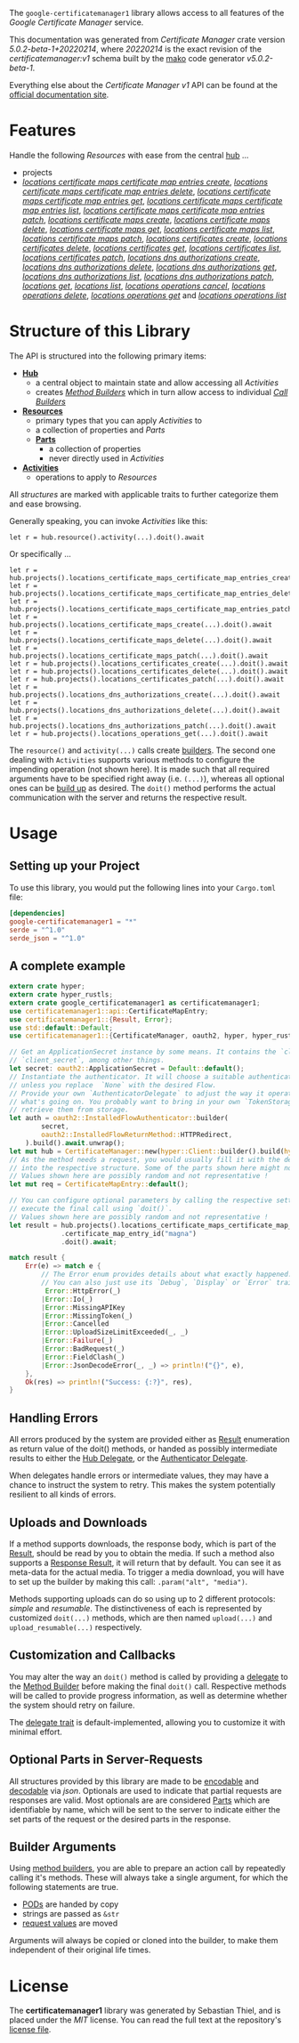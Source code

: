 <!---
DO NOT EDIT !
This file was generated automatically from 'src/generator/templates/api/README.md.mako'
DO NOT EDIT !
-->
The `google-certificatemanager1` library allows access to all features of the *Google Certificate Manager* service.

This documentation was generated from *Certificate Manager* crate version *5.0.2-beta-1+20220214*, where *20220214* is the exact revision of the *certificatemanager:v1* schema built by the [mako](http://www.makotemplates.org/) code generator *v5.0.2-beta-1*.

Everything else about the *Certificate Manager* *v1* API can be found at the
[official documentation site](https://cloud.google.com/certificate-manager).
# Features

Handle the following *Resources* with ease from the central [hub](https://docs.rs/google-certificatemanager1/5.0.2-beta-1+20220214/google_certificatemanager1/CertificateManager) ... 

* projects
 * [*locations certificate maps certificate map entries create*](https://docs.rs/google-certificatemanager1/5.0.2-beta-1+20220214/google_certificatemanager1/api::ProjectLocationCertificateMapCertificateMapEntryCreateCall), [*locations certificate maps certificate map entries delete*](https://docs.rs/google-certificatemanager1/5.0.2-beta-1+20220214/google_certificatemanager1/api::ProjectLocationCertificateMapCertificateMapEntryDeleteCall), [*locations certificate maps certificate map entries get*](https://docs.rs/google-certificatemanager1/5.0.2-beta-1+20220214/google_certificatemanager1/api::ProjectLocationCertificateMapCertificateMapEntryGetCall), [*locations certificate maps certificate map entries list*](https://docs.rs/google-certificatemanager1/5.0.2-beta-1+20220214/google_certificatemanager1/api::ProjectLocationCertificateMapCertificateMapEntryListCall), [*locations certificate maps certificate map entries patch*](https://docs.rs/google-certificatemanager1/5.0.2-beta-1+20220214/google_certificatemanager1/api::ProjectLocationCertificateMapCertificateMapEntryPatchCall), [*locations certificate maps create*](https://docs.rs/google-certificatemanager1/5.0.2-beta-1+20220214/google_certificatemanager1/api::ProjectLocationCertificateMapCreateCall), [*locations certificate maps delete*](https://docs.rs/google-certificatemanager1/5.0.2-beta-1+20220214/google_certificatemanager1/api::ProjectLocationCertificateMapDeleteCall), [*locations certificate maps get*](https://docs.rs/google-certificatemanager1/5.0.2-beta-1+20220214/google_certificatemanager1/api::ProjectLocationCertificateMapGetCall), [*locations certificate maps list*](https://docs.rs/google-certificatemanager1/5.0.2-beta-1+20220214/google_certificatemanager1/api::ProjectLocationCertificateMapListCall), [*locations certificate maps patch*](https://docs.rs/google-certificatemanager1/5.0.2-beta-1+20220214/google_certificatemanager1/api::ProjectLocationCertificateMapPatchCall), [*locations certificates create*](https://docs.rs/google-certificatemanager1/5.0.2-beta-1+20220214/google_certificatemanager1/api::ProjectLocationCertificateCreateCall), [*locations certificates delete*](https://docs.rs/google-certificatemanager1/5.0.2-beta-1+20220214/google_certificatemanager1/api::ProjectLocationCertificateDeleteCall), [*locations certificates get*](https://docs.rs/google-certificatemanager1/5.0.2-beta-1+20220214/google_certificatemanager1/api::ProjectLocationCertificateGetCall), [*locations certificates list*](https://docs.rs/google-certificatemanager1/5.0.2-beta-1+20220214/google_certificatemanager1/api::ProjectLocationCertificateListCall), [*locations certificates patch*](https://docs.rs/google-certificatemanager1/5.0.2-beta-1+20220214/google_certificatemanager1/api::ProjectLocationCertificatePatchCall), [*locations dns authorizations create*](https://docs.rs/google-certificatemanager1/5.0.2-beta-1+20220214/google_certificatemanager1/api::ProjectLocationDnsAuthorizationCreateCall), [*locations dns authorizations delete*](https://docs.rs/google-certificatemanager1/5.0.2-beta-1+20220214/google_certificatemanager1/api::ProjectLocationDnsAuthorizationDeleteCall), [*locations dns authorizations get*](https://docs.rs/google-certificatemanager1/5.0.2-beta-1+20220214/google_certificatemanager1/api::ProjectLocationDnsAuthorizationGetCall), [*locations dns authorizations list*](https://docs.rs/google-certificatemanager1/5.0.2-beta-1+20220214/google_certificatemanager1/api::ProjectLocationDnsAuthorizationListCall), [*locations dns authorizations patch*](https://docs.rs/google-certificatemanager1/5.0.2-beta-1+20220214/google_certificatemanager1/api::ProjectLocationDnsAuthorizationPatchCall), [*locations get*](https://docs.rs/google-certificatemanager1/5.0.2-beta-1+20220214/google_certificatemanager1/api::ProjectLocationGetCall), [*locations list*](https://docs.rs/google-certificatemanager1/5.0.2-beta-1+20220214/google_certificatemanager1/api::ProjectLocationListCall), [*locations operations cancel*](https://docs.rs/google-certificatemanager1/5.0.2-beta-1+20220214/google_certificatemanager1/api::ProjectLocationOperationCancelCall), [*locations operations delete*](https://docs.rs/google-certificatemanager1/5.0.2-beta-1+20220214/google_certificatemanager1/api::ProjectLocationOperationDeleteCall), [*locations operations get*](https://docs.rs/google-certificatemanager1/5.0.2-beta-1+20220214/google_certificatemanager1/api::ProjectLocationOperationGetCall) and [*locations operations list*](https://docs.rs/google-certificatemanager1/5.0.2-beta-1+20220214/google_certificatemanager1/api::ProjectLocationOperationListCall)




# Structure of this Library

The API is structured into the following primary items:

* **[Hub](https://docs.rs/google-certificatemanager1/5.0.2-beta-1+20220214/google_certificatemanager1/CertificateManager)**
    * a central object to maintain state and allow accessing all *Activities*
    * creates [*Method Builders*](https://docs.rs/google-certificatemanager1/5.0.2-beta-1+20220214/google_certificatemanager1/client::MethodsBuilder) which in turn
      allow access to individual [*Call Builders*](https://docs.rs/google-certificatemanager1/5.0.2-beta-1+20220214/google_certificatemanager1/client::CallBuilder)
* **[Resources](https://docs.rs/google-certificatemanager1/5.0.2-beta-1+20220214/google_certificatemanager1/client::Resource)**
    * primary types that you can apply *Activities* to
    * a collection of properties and *Parts*
    * **[Parts](https://docs.rs/google-certificatemanager1/5.0.2-beta-1+20220214/google_certificatemanager1/client::Part)**
        * a collection of properties
        * never directly used in *Activities*
* **[Activities](https://docs.rs/google-certificatemanager1/5.0.2-beta-1+20220214/google_certificatemanager1/client::CallBuilder)**
    * operations to apply to *Resources*

All *structures* are marked with applicable traits to further categorize them and ease browsing.

Generally speaking, you can invoke *Activities* like this:

```Rust,ignore
let r = hub.resource().activity(...).doit().await
```

Or specifically ...

```ignore
let r = hub.projects().locations_certificate_maps_certificate_map_entries_create(...).doit().await
let r = hub.projects().locations_certificate_maps_certificate_map_entries_delete(...).doit().await
let r = hub.projects().locations_certificate_maps_certificate_map_entries_patch(...).doit().await
let r = hub.projects().locations_certificate_maps_create(...).doit().await
let r = hub.projects().locations_certificate_maps_delete(...).doit().await
let r = hub.projects().locations_certificate_maps_patch(...).doit().await
let r = hub.projects().locations_certificates_create(...).doit().await
let r = hub.projects().locations_certificates_delete(...).doit().await
let r = hub.projects().locations_certificates_patch(...).doit().await
let r = hub.projects().locations_dns_authorizations_create(...).doit().await
let r = hub.projects().locations_dns_authorizations_delete(...).doit().await
let r = hub.projects().locations_dns_authorizations_patch(...).doit().await
let r = hub.projects().locations_operations_get(...).doit().await
```

The `resource()` and `activity(...)` calls create [builders][builder-pattern]. The second one dealing with `Activities` 
supports various methods to configure the impending operation (not shown here). It is made such that all required arguments have to be 
specified right away (i.e. `(...)`), whereas all optional ones can be [build up][builder-pattern] as desired.
The `doit()` method performs the actual communication with the server and returns the respective result.

# Usage

## Setting up your Project

To use this library, you would put the following lines into your `Cargo.toml` file:

```toml
[dependencies]
google-certificatemanager1 = "*"
serde = "^1.0"
serde_json = "^1.0"
```

## A complete example

```Rust
extern crate hyper;
extern crate hyper_rustls;
extern crate google_certificatemanager1 as certificatemanager1;
use certificatemanager1::api::CertificateMapEntry;
use certificatemanager1::{Result, Error};
use std::default::Default;
use certificatemanager1::{CertificateManager, oauth2, hyper, hyper_rustls, chrono, FieldMask};

// Get an ApplicationSecret instance by some means. It contains the `client_id` and 
// `client_secret`, among other things.
let secret: oauth2::ApplicationSecret = Default::default();
// Instantiate the authenticator. It will choose a suitable authentication flow for you, 
// unless you replace  `None` with the desired Flow.
// Provide your own `AuthenticatorDelegate` to adjust the way it operates and get feedback about 
// what's going on. You probably want to bring in your own `TokenStorage` to persist tokens and
// retrieve them from storage.
let auth = oauth2::InstalledFlowAuthenticator::builder(
        secret,
        oauth2::InstalledFlowReturnMethod::HTTPRedirect,
    ).build().await.unwrap();
let mut hub = CertificateManager::new(hyper::Client::builder().build(hyper_rustls::HttpsConnectorBuilder::new().with_native_roots().https_or_http().enable_http1().enable_http2().build()), auth);
// As the method needs a request, you would usually fill it with the desired information
// into the respective structure. Some of the parts shown here might not be applicable !
// Values shown here are possibly random and not representative !
let mut req = CertificateMapEntry::default();

// You can configure optional parameters by calling the respective setters at will, and
// execute the final call using `doit()`.
// Values shown here are possibly random and not representative !
let result = hub.projects().locations_certificate_maps_certificate_map_entries_create(req, "parent")
             .certificate_map_entry_id("magna")
             .doit().await;

match result {
    Err(e) => match e {
        // The Error enum provides details about what exactly happened.
        // You can also just use its `Debug`, `Display` or `Error` traits
         Error::HttpError(_)
        |Error::Io(_)
        |Error::MissingAPIKey
        |Error::MissingToken(_)
        |Error::Cancelled
        |Error::UploadSizeLimitExceeded(_, _)
        |Error::Failure(_)
        |Error::BadRequest(_)
        |Error::FieldClash(_)
        |Error::JsonDecodeError(_, _) => println!("{}", e),
    },
    Ok(res) => println!("Success: {:?}", res),
}

```
## Handling Errors

All errors produced by the system are provided either as [Result](https://docs.rs/google-certificatemanager1/5.0.2-beta-1+20220214/google_certificatemanager1/client::Result) enumeration as return value of
the doit() methods, or handed as possibly intermediate results to either the 
[Hub Delegate](https://docs.rs/google-certificatemanager1/5.0.2-beta-1+20220214/google_certificatemanager1/client::Delegate), or the [Authenticator Delegate](https://docs.rs/yup-oauth2/*/yup_oauth2/trait.AuthenticatorDelegate.html).

When delegates handle errors or intermediate values, they may have a chance to instruct the system to retry. This 
makes the system potentially resilient to all kinds of errors.

## Uploads and Downloads
If a method supports downloads, the response body, which is part of the [Result](https://docs.rs/google-certificatemanager1/5.0.2-beta-1+20220214/google_certificatemanager1/client::Result), should be
read by you to obtain the media.
If such a method also supports a [Response Result](https://docs.rs/google-certificatemanager1/5.0.2-beta-1+20220214/google_certificatemanager1/client::ResponseResult), it will return that by default.
You can see it as meta-data for the actual media. To trigger a media download, you will have to set up the builder by making
this call: `.param("alt", "media")`.

Methods supporting uploads can do so using up to 2 different protocols: 
*simple* and *resumable*. The distinctiveness of each is represented by customized 
`doit(...)` methods, which are then named `upload(...)` and `upload_resumable(...)` respectively.

## Customization and Callbacks

You may alter the way an `doit()` method is called by providing a [delegate](https://docs.rs/google-certificatemanager1/5.0.2-beta-1+20220214/google_certificatemanager1/client::Delegate) to the 
[Method Builder](https://docs.rs/google-certificatemanager1/5.0.2-beta-1+20220214/google_certificatemanager1/client::CallBuilder) before making the final `doit()` call. 
Respective methods will be called to provide progress information, as well as determine whether the system should 
retry on failure.

The [delegate trait](https://docs.rs/google-certificatemanager1/5.0.2-beta-1+20220214/google_certificatemanager1/client::Delegate) is default-implemented, allowing you to customize it with minimal effort.

## Optional Parts in Server-Requests

All structures provided by this library are made to be [encodable](https://docs.rs/google-certificatemanager1/5.0.2-beta-1+20220214/google_certificatemanager1/client::RequestValue) and 
[decodable](https://docs.rs/google-certificatemanager1/5.0.2-beta-1+20220214/google_certificatemanager1/client::ResponseResult) via *json*. Optionals are used to indicate that partial requests are responses 
are valid.
Most optionals are are considered [Parts](https://docs.rs/google-certificatemanager1/5.0.2-beta-1+20220214/google_certificatemanager1/client::Part) which are identifiable by name, which will be sent to 
the server to indicate either the set parts of the request or the desired parts in the response.

## Builder Arguments

Using [method builders](https://docs.rs/google-certificatemanager1/5.0.2-beta-1+20220214/google_certificatemanager1/client::CallBuilder), you are able to prepare an action call by repeatedly calling it's methods.
These will always take a single argument, for which the following statements are true.

* [PODs][wiki-pod] are handed by copy
* strings are passed as `&str`
* [request values](https://docs.rs/google-certificatemanager1/5.0.2-beta-1+20220214/google_certificatemanager1/client::RequestValue) are moved

Arguments will always be copied or cloned into the builder, to make them independent of their original life times.

[wiki-pod]: http://en.wikipedia.org/wiki/Plain_old_data_structure
[builder-pattern]: http://en.wikipedia.org/wiki/Builder_pattern
[google-go-api]: https://github.com/google/google-api-go-client

# License
The **certificatemanager1** library was generated by Sebastian Thiel, and is placed 
under the *MIT* license.
You can read the full text at the repository's [license file][repo-license].

[repo-license]: https://github.com/Byron/google-apis-rsblob/main/LICENSE.md

